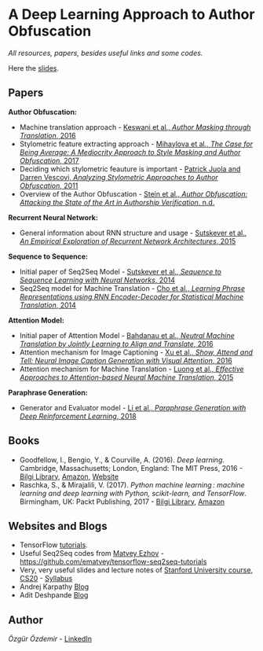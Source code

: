 # A Deep Learning Approach to Author Obfuscation
*All resources, papers, besides useful links and some codes.*

Here the [slides](https://github.com/ozgurozdemir/deep-learning-approach-author-obfuscation/blob/master/README.md).

## Papers

**Author Obfuscation:**
* Machine translation approach - [Keswani et al., *Author Masking through Translation*, 2016](http://ceur-ws.org/Vol-1609/16090890.pdf)
* Stylometric feature extracting approach - [Mihaylova et al., *The Case for Being Average: A Mediocrity Approach to Style Masking and Author Obfuscation*, 2017](https://arxiv.org/abs/1707.03736v2)
* Deciding which stylometric feauture is important - [Patrick Juola and Darren Vescovi, *Analyzing Stylometric Approaches to Author Obfuscation*, 2011](https://link.springer.com/chapter/10.1007/978-3-642-24212-0_9)
* Overview of the Author Obfuscation - [Stein et al., *Author Obfuscation: Attacking the State of the Art in Authorship Verification*. n.d.](https://webis.de/downloads/publications/papers/stein_2016k.pdf)

**Recurrent Neural Network:**
* General information about RNN structure and usage - [Sutskever et al., *An Empirical Exploration of Recurrent Network Architectures*, 2015](http://proceedings.mlr.press/v37/jozefowicz15.pdf)

**Sequence to Sequence:**
* Initial paper of Seq2Seq Model - [Sutskever et al., *Sequence to Sequence Learning with Neural Networks*, 2014](https://arxiv.org/abs/1409.3215)
* Seq2Seq model for Machine Translation - [Cho et al., *Learning Phrase Representations using RNN Encoder-Decoder for Statistical Machine Translation*, 2014](https://arxiv.org/abs/1406.1078)

**Attention Model:**
* Initial paper of Attention Model - [Bahdanau et al., *Neutral Machine Translation by Jointly Learning to Align and Translate*, 2016](https://arxiv.org/abs/1409.0473)
* Attention mechanism for Image Captioning - [Xu et al., *Show, Attend and Tell: Neural Image 	Caption Generation with Visual Attention*, 2016](https://arxiv.org/abs/1502.03044)
* Attention mechanism for Machine Translation - [Luong et al., *Effective Approaches to Attention-based Neural Machine Translation*, 2015](https://nlp.stanford.edu/pubs/emnlp15_attn.pdf)

**Paraphrase Generation:**
* Generator and Evaluator model - [Li et al., *Paraphrase Generation with Deep Reinforcement Learning*, 2018](https://arxiv.org/abs/1711.00279)

## Books

* Goodfellow, I., Bengio, Y., & Courville, A. (2016). *Deep learning*. Cambridge, Massachusetts; London, England: The MIT Press, 2016 - [Bilgi Library](http://0-search.ebscohost.com.opac.bilgi.edu.tr/login.aspx?direct=true&db=cat03166a&AN=bil.b2450832&site=eds-live), [Amazon](https://www.amazon.com/Deep-Learning-Adaptive-Computation-Machine/dp/0262035618/ref=sr_1_3?ie=UTF8&qid=1542581950&sr=8-3&keywords=deep+learning), [Website](https://www.deeplearningbook.org/)
* Raschka, S., & Mirajalili, V. (2017). *Python machine learning : machine learning and deep learning with Python, scikit-learn, and TensorFlow*. Birmingham, UK: Packt Publishing, 2017 - [Bilgi Library](http://eds.b.ebscohost.com/eds/detail/detail?vid=6&sid=2d315835-8545-43d2-9d25-27e36d9d4fdc%40pdc-v-sessmgr02&bdata=JnNpdGU9ZWRzLWxpdmU%3d#AN=bil.b2450834&db=cat03166a), [Amazon](https://www.amazon.com/Python-Machine-Learning-scikit-learn-TensorFlow/dp/1787125939/ref=sr_1_fkmr0_2?ie=UTF8&qid=1542582359&sr=8-2-fkmr0&keywords=Python+machine+learning+%3A+machine+learning+and+deep+learning+with+Python%2C+scikit-learn%2C+and+TensorFlow+%2F+Sebastian+Raschka%2C+Vahid+Mirajalili)

## Websites and Blogs

* TensorFlow [tutorials](https://www.tensorflow.org/tutorials/).
* Useful Seq2Seq codes from [Matvey Ezhov](https://github.com/ematvey) - https://github.com/ematvey/tensorflow-seq2seq-tutorials
* Very, very useful slides and lecture notes of [Stanford University course, CS20](https://github.com/chiphuyen/stanford-tensorflow-tutorials) - [Syllabus](https://web.stanford.edu/class/cs20si/syllabus.html)
* Andrej Karpathy [Blog](https://medium.com/@karpathy)
* Adit Deshpande [Blog](https://adeshpande3.github.io/adeshpande3.github.io/)

## Author 

*Özgür Özdemir* - [LinkedIn](https://www.linkedin.com/in/%C3%B6zg%C3%BCr-%C3%B6zdemir-668110144/)
